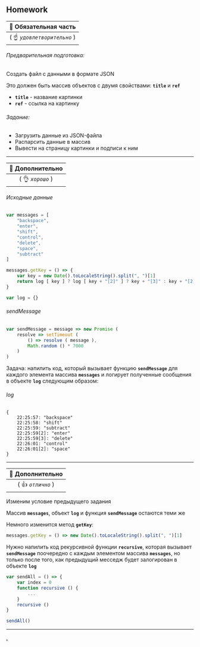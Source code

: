 ## Homework

| :briefcase: Обязательная часть |
|:-:|
| ( :point_up: _`удовлетворительно`_ ) |

###### Предварительная подготовка:

Создать файл с данными в формате JSON

Это должен быть массив объектов с двумя свойствами:  **`title`** и  **`ref`** 

* **`title`** - название картинки
* **`ref`** - ссылка на картинку

###### Задание:

* Загрузить данные из JSON-файла
* Распарсить данные в массив
* Вывести на страницу картинки и подписи к ним

_________________________________________________________________________________

| :briefcase: Дополнительно  |
|:-:|
| ( :ok_hand: _`хорошо`_ ) |

###### Исходные данные

```javascript
var messages = [
    "backspace",
    "enter",
    "shift",
    "control",
    "delete",
    "space",
    "subtract"
]

messages.getKey = () => {
    var key = new Date().toLocaleString().split(", ")[1]
    return log [ key ] ? log [ key + "[2]" ] ? key + "[3]" : key + "[2]" : key
}

var log = {}
```

###### sendMessage

```javascript
var sendMessage = message => new Promise (
    resolve => setTimeout (
        () => resolve ( message ),
        Math.random () * 7000
    )
)
```

Задача: напилить код, который вызывает функцию **`sendMessage`** для каждого элемента массива **`messages`** и логирует полученные сообщения в объекте **`log`** следующим образом:

###### log

```
{
    22:25:57: "backspace"
    22:25:58: "shift"
    22:25:59: "subtract"
    22:25:59[2]: "enter"
    22:25:59[3]: "delete"
    22:26:01: "control"
    22:26:01[2]: "space"
}
```

_______________________________________________________________________________

| :briefcase: Дополнительно  |
|:-:|
| ( :thumbsup: _`отлично`_ ) |

Изменим условие предыдущего задания

Массив **`messages`**, объект **`log`** и функция **`sendMessage`** остаются теми же

Немного изменится метод **`getKey`**:

```javascript
messages.getKey = () => new Date().toLocaleString().split(", ")[1]
```

Нужно напилить код рекурсивной функции **`recursive`**, которая вызывает **`sendMessage`** поочередно с каждым элементом массива **`messages`**, но только после того, как предыдущий месседж будет залогирован в объекте **`log`**

```javascript
var sendAll = () => {
    var index = 0
    function recursive () {
        ...
    }
    recursive ()
}

sendAll()
```

________________________________________________________________
[.](hw-11-answers)